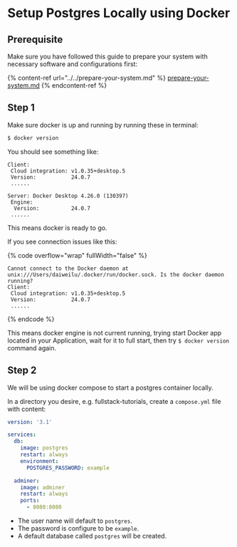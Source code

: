 # Setup Postgres Locally using Docker

## Prerequisite

Make sure you have followed this guide to prepare your system with necessary software and configurations first:

{% content-ref url="../../prepare-your-system.md" %}
[prepare-your-system.md](../../prepare-your-system.md)
{% endcontent-ref %}

## Step 1

Make sure docker is up and running by running these in terminal:

```sh
$ docker version
```

You should see something like:

```
Client:
 Cloud integration: v1.0.35+desktop.5
 Version:           24.0.7
 ......

Server: Docker Desktop 4.26.0 (130397)
 Engine:
  Version:          24.0.7
 ......
```

This means docker is ready to go.

If you see connection issues like this:

{% code overflow="wrap" fullWidth="false" %}
```
Cannot connect to the Docker daemon at unix:///Users/daiweilu/.docker/run/docker.sock. Is the docker daemon running?
Client:
 Cloud integration: v1.0.35+desktop.5
 Version:           24.0.7
 ......
```
{% endcode %}

This means docker engine is not current running, trying start Docker app located in your Application, wait for it to full start, then try `$ docker version` command again.

## Step 2

We will be using docker compose to start a postgres container locally.

In a directory you desire, e.g. fullstack-tutorials, create a `compose.yml` file with content:

```yaml
version: '3.1'

services:
  db:
    image: postgres
    restart: always
    environment:
      POSTGRES_PASSWORD: example

  adminer:
    image: adminer
    restart: always
    ports:
      - 8080:8080
```

* The user name will default to `postgres`.
* The password is configure to be `example`.
* A default database called `postgres` will be created.

